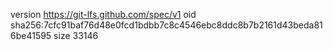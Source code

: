 version https://git-lfs.github.com/spec/v1
oid sha256:7cfc91baf76d48e0fcd1bdbb7c8c4546ebc8ddc8b7b2161d43beda816be41595
size 33146
